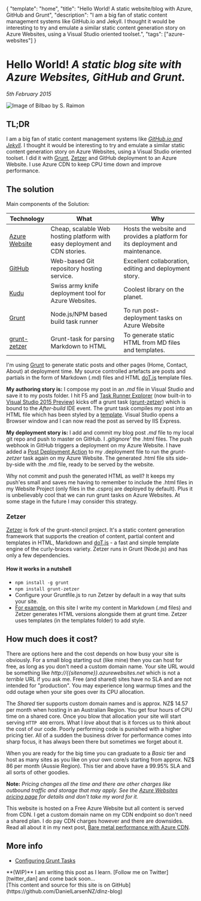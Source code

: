 ﻿{
    "template": "home",
    "title": "Hello World! A static website/blog with Azure, GitHub and Grunt",
	"description": "I am a big fan of static content management systems like GitHub.io and Jekyll. I thought it would be interesting to try and emulate a similar static content generation story on Azure Websites, using a Visual Studio oriented toolset.",
    "tags": ["azure-websites"]
}

# Hello World! _A static blog site with Azure Websites, GitHub and Grunt._
_5th February 2015_

<img src="/images/bilbao.jpg" class="img-responsive img-thumbnail" alt="Image of Bilbao by S. Raimon">


## TL;DR

I am a big fan of static content management systems like _[GitHub.io and Jekyll][jekyll_pages]_. I thought it would be interesting to try and emulate a similar static content generation story on Azure Websites, using a Visual Studio oriented toolset. I did it with [Grunt], [Zetzer] and GitHub deployment to an Azure Website. I use Azure CDN to keep CPU time down and improve performance.


## The solution

Main components of the Solution:

|Technology | What              | Why   |
| ----      | ---               | ----- |
| [Azure Website] | Cheap, scalable Web hosting platform with easy deployment and CDN stories. | Hosts the website and provides a platform for its deployment and maintenance. |
| [GitHub]  | Web-based Git repository hosting service. | Excellent collaboration, editing and deployment story. |
| [Kudu]    | Swiss army knife deployment tool for Azure Websites.  | Coolest library on the planet. |
| [Grunt]   | Node.js/NPM based build task runner | To run post-deployment tasks on Azure Website |
| [grunt-zetzer]  | Grunt-task for parsing Markdown to HTML | To generate static HTML from MD files and templates. |


I'm using [Grunt] to generate static posts and other pages (Home, Contact, About) at deployment time. My source controlled artefacts are posts and partials in the form of Markdown (.md) files and HTML [doT.js] template files. 

**My authoring story is:** I compose my post in an _.md_ file in Visual Studio and save it to my posts folder. I hit F5 and [Task Runner Explorer] (now built-in to [Visual Studio 2015 Preview]) kicks off a grunt task ([grunt-zetzer]) which is bound to the _After-build_ IDE event. The grunt task compiles my post into an HTML file which has been styled by a [template]. Visual Studio opens a Browser window and I can now read the post as served by IIS Express.

**My deployment story is:** I add and commit my blog post _.md_ file to my local git repo and push to master on GitHub. I _.gitignore_' the .html files. The push webhook in GitHub triggers a deployment on my Azure Website. I have added a [Post Deployment Action] to my .deployment file to run the _grunt-zetzer_ task again on my Azure Website. The generated .html file sits side-by-side with the .md file, ready to be served by the website.

Why not commit and push the generated HTML as well? It keeps my push'es small and saves me having to remember to include the .html files in my Website Project (only files in the .csproj are deployed by default). Plus it is unbelievably cool that we can run grunt tasks on Azure Websites. At some stage in the future I may consider this strategy. 


### Zetzer

[Zetzer] is fork of the grunt-stencil project. It's a static content generation framework that supports the creation of 
content, partial content and templates in HTML, Markdown and [doT.js] - a fast and simple template engine of the curly-braces 
variety. Zetzer runs in Grunt (Node.js) and has only a few dependencies.


#### How it works in a nutshell

* `npm install -g grunt`
* `npm install grunt-zetzer`
* Configure your Gruntfile.js to run Zetzer by default in a way that suits your site. 
 * [For example], on this site I write my content in Markdown (.md files) and Zetzer generates HTML versions alongside them at grunt time. Zetzer uses templates (in the templates folder) to add style.


## How much does it cost?

There are options here and the cost depends on how busy your site is obviously. For a small blog starting out (like mine) then you can host for free, as long as you don't need a custom domain name. Your site URL would be something like _http://{{sitename}}.azurewebsites.net_ which is not a _terrible_ URL if you ask me. Free (and shared) sites have no SLA and are not intended for "production". You may experience long warmup times and the odd outage when your site goes over its CPU allocation.

The _Shared_ tier supports custom domain names and is approx. NZ$ 14.57 per month when hosting in an Australian Region. You get four hours of CPU time on a shared core. Once you blow that allocation your site will start serving `HTTP 400` errors. What I _love_ about that is it forces us to think about the cost of our code. Poorly performing code is punished with a higher pricing tier. All of a sudden the business driver for performance comes into sharp focus, it has always been there but sometimes we forget about it.

When you are ready for the big time you can graduate to a _Basic_ tier and host as many sites as you like on your own core/s starting from approx. NZ$ 86 per month (Aussie Region). This tier and above have a 99.95% SLA and all sorts of other goodies. 

**Note:** _Pricing changes all the time and there are other charges like outbound traffic and storage that may apply. See the [Azure Websites pricing page] for details and don't take my word for it._

This website is hosted on a Free Azure Website but all content is served from CDN. I get a custom domain name on my CDN endpoint so don't need a shared plan. I do pay CDN charges however and there are downsides. Read all about it in my next post, [Bare metal performance with Azure CDN].

## More info

* [Configuring Grunt Tasks](http://gruntjs.com/configuring-tasks)


<div class="alert alert-info" role="alert"><span class="glyphicon glyphicon-info-sign" aria-hidden="true"></span> **(WIP)** I am writing this post as I learn. [Follow me on Twitter][twitter_dan] and come back soon...</div>

<div class="alert alert-info" role="alert"><span class="glyphicon glyphicon-cloud-download" aria-hidden="true"></span> [This content and source for this site is on GitHub](https://github.com/DanielLarsenNZ/dlnz-blog)</div>


[template]: https://github.com/DanielLarsenNZ/dlnz-blog/blob/master/Dlnz.Blog.Web/templates/post.dot.html
[Bare metal performance with Azure CDN]: /posts/azure-websites/performance-with-azure-cdn.html
[jekyll_pages]: https://help.github.com/articles/using-jekyll-with-pages/
[twitter_dan]: https://twitter.com/daniellarsennz
[Grunt]: http://gruntjs.com/
[doT.js]: http://olado.github.io/doT/index.html
[Azure Website]: http://azure.microsoft.com/en-us/services/websites/
[Azure CDN]: http://azure.microsoft.com/en-us/services/cdn/
[Task Runner Explorer]: http://www.hanselman.com/blog/IntroducingGulpGruntBowerAndNpmSupportForVisualStudio.aspx
[Visual Studio 2015 Preview]: http://www.visualstudio.com/en-us/downloads/visual-studio-2015-downloads-vs.aspx
[grunt-zetzer]: https://github.com/brainshave/grunt
[Post Deployment Action]: https://github.com/projectkudu/kudu/wiki/Post-Deployment-Action-Hooks
[GitHub]: https://github.com
[Kudu]: https://github.com/projectkudu/kudu
[www.daniellarsen.nz]: http://www.daniellarsen.nz/
[reduce the default TTL for objects in the CDN]: http://azure.microsoft.com/en-us/documentation/articles/cdn-websites-with-cdn/#caching
[set different TTLs for different folders]: http://azure.microsoft.com/en-us/documentation/articles/cdn-websites-with-cdn/#caching
[canonical]: https://support.google.com/webmasters/answer/139066?hl=en
[Angular]: https://angularjs.org/
[For example]: https://github.com/DanielLarsenNZ/dlnz-blog/blob/master/Dlnz.Blog.Web/Gruntfile.js
[Zetzer]: https://github.com/brainshave/grunt-zetzer
[Azure Websites pricing page]: http://azure.microsoft.com/en-us/pricing/details/websites/